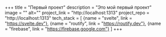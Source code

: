 +++
title = "Первый проект"
description = "Это мой первый проект"
image = ""
alt=""
project_link = "http://localhost:1313"
project_repo = "http://localhost:1313"
tech_stack = [
  {name = "svelte", link = "https://svelte.dev"},
  {name = "routify", link = "https://routify.dev"},
  {name = "firebase", link = "https://firebase.google.com"}
]
+++
